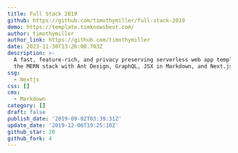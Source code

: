 ```yaml
---
title: Full Stack 2019
github: https://github.com/timothymiller/full-stack-2019
demo: https://template.timknowsbest.com/
author: timothymiller
author_link: https://github.com/timothymiller
date: 2023-11-30T13:26:00.703Z
description: >-
  A fast, feature-rich, and privacy preserving serverless web app template using
  the MERN stack with Ant Design, GraphQL, JSX in Markdown, and Next.js
ssg:
  - Nextjs
css: []
cms:
  - Markdown
category: []
draft: false
publish_date: '2019-09-02T03:39:31Z'
update_date: '2019-12-06T19:25:10Z'
github_star: 20
github_fork: 4
---
```

